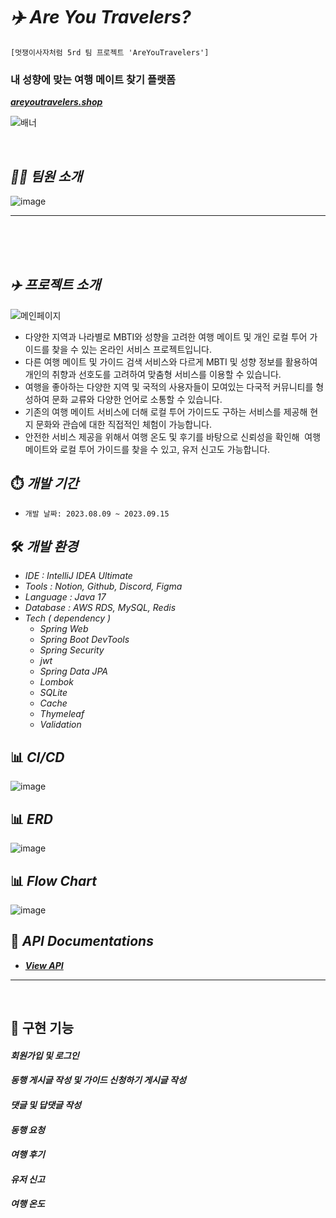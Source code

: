 # _✈️ Are You Travelers?_

`[멋쟁이사자처럼 5rd 팀 프로젝트 'AreYouTravelers']`

### 내 성향에 맞는 여행 메이트 찾기 플랫폼
[_**areyoutravelers.shop**_](https://areyoutravelers.shop/)

![배너](https://github.com/likelion-backend-5th/Final_Project_3team/assets/80811887/3a7ed9c0-900b-4dec-bd37-8ede048561fd)

<br>

## **_💁🏻‍ 팀원 소개_**
![image](https://github.com/AreYouTravelers/backend/assets/52392720/28327717-98d7-4449-87b6-0d64241f4226)

---  
<br>
<br>
<br>


## **_✈️ 프로젝트 소개_**
![메인페이지](https://github.com/likelion-backend-5th/Final_Project_3team/assets/80811887/a2964cd8-ebcb-4931-acb7-e382b05115fd)

- 다양한 지역과 나라별로 MBTI와 성향을 고려한 여행 메이트 및 개인 로컬 투어 가이드를 찾을 수 있는 온라인 서비스 프로젝트입니다.
- 다른 여행 메이트 및 가이드 검색 서비스와 다르게 MBTI 및 성향 정보를 활용하여 개인의 취향과 선호도를 고려하여 맞춤형 서비스를 이용할 수 있습니다.
- 여행을 좋아하는 다양한 지역 및 국적의 사용자들이 모여있는 다국적 커뮤니티를 형성하여 문화 교류와 다양한 언어로 소통할 수 있습니다.
- 기존의 여행 메이트 서비스에 더해 로컬 투어 가이드도 구하는 서비스를 제공해 현지 문화와 관습에 대한 직접적인 체험이 가능합니다.
- 안전한 서비스 제공을 위해서 여행 온도 및 후기를 바탕으로 신뢰성을 확인해  여행 메이트와 로컬 투어 가이드를 찾을 수 있고, 유저 신고도 가능합니다.


## ⏱️ _개발 기간_

- `개발 날짜: 2023.08.09 ~ 2023.09.15`

## 🛠️ _개발 환경_

- _IDE : IntelliJ IDEA Ultimate_
- _Tools : Notion, Github, Discord, Figma_
- _Language : Java 17_
- _Database : AWS RDS, MySQL, Redis_
- _Tech ( dependency )_
    - _Spring Web_
    - _Spring Boot DevTools_
    - _Spring Security_
    - _jwt_
    - _Spring Data JPA_
    - _Lombok_
    - _SQLite_
    - _Cache_
    - _Thymeleaf_
    - _Validation_


## 📊 _CI/CD_
![image](https://github.com/AreYouTravelers/backend/assets/52392720/f064c417-b6d1-4cc1-bda2-05cfe79aaa33)


## 📊 _ERD_
![image](https://github.com/AreYouTravelers/backend/assets/52392720/0f7521c3-2708-43f2-a2ec-fa64ab09d9a1)

## 📊 _Flow Chart_
![image](https://github.com/AreYouTravelers/backend/assets/52392720/eb647137-d1a3-417f-bcba-d930b911e8cf)


## 📮 _API Documentations_

- [_**View API**_](https://www.notion.so/Back-end-5dedc3f98af14eb89275f06b9176aa9d?pvs=4)

---  
<br>

## 🔄 구현 기능

#### **_회원가입 및 로그인_**


#### **_동행 게시글 작성 및 가이드 신청하기 게시글 작성_**


#### **_댓글 및 답댓글 작성_**


#### **_동행 요청_**


#### **_여행 후기_**


#### **_유저 신고_**


#### **_여행 온도_**
